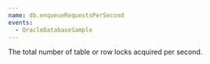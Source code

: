 ```yaml
---
name: db.enqueueRequestsPerSecond
events:
  - OracleDatabaseSample
---
```


The total number of table or row locks acquired per second.